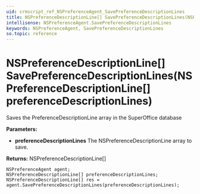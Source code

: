 ```yaml
---
uid: crmscript_ref_NSPreferenceAgent_SavePreferenceDescriptionLines
title: NSPreferenceDescriptionLine[] SavePreferenceDescriptionLines(NSPreferenceDescriptionLine[] preferenceDescriptionLines)
intellisense: NSPreferenceAgent.SavePreferenceDescriptionLines
keywords: NSPreferenceAgent, SavePreferenceDescriptionLines
so.topic: reference
---
```


# NSPreferenceDescriptionLine[] SavePreferenceDescriptionLines(NSPreferenceDescriptionLine[] preferenceDescriptionLines)

Saves the PreferenceDescriptionLine array in the SuperOffice database

**Parameters:**
 - **preferenceDescriptionLines** The NSPreferenceDescriptionLine array to save.

**Returns:** NSPreferenceDescriptionLine[]

```crmscript
NSPreferenceAgent agent;
NSPreferenceDescriptionLine[] preferenceDescriptionLines;
NSPreferenceDescriptionLine[] res = agent.SavePreferenceDescriptionLines(preferenceDescriptionLines);
```

